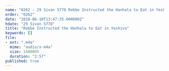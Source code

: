 ```yaml
---
name: "0262 - 29 Sivan 5778 Rebbe Instructed the Hanhala to Eat in Yeshiva"
order: "0262"
date: "2018-06-10T13:47:35.000000Z"
hdate: "29 Sivan 5778"
title: "Rebbe Instructed the Hanhala to Eat in Yeshiva"
keywords: []
file:
- ext: ".m4a"
  mime: "audio/x-m4a"
  size: 1480095
  duration: "2:57"
published: true
---
```


